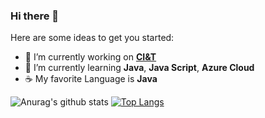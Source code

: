 ### Hi there 👋

Here are some ideas to get you started:

- 🔭 I’m currently working on [**CI&T**](https://br.ciandt.com/)
- 🌱 I’m currently learning **Java**, **Java Script**, **Azure Cloud**
- :coffee: My favorite Language is **Java**

![Anurag's github stats](https://github-readme-stats.vercel.app/api?username=alextchatalov&count_private=true&show_icons=true&theme=great-gatsby)
[![Top Langs](https://github-readme-stats.vercel.app/api/top-langs/?username=alextchatalov&theme=great-gatsby&layout=compact)](https://github.com/alextchatalov/github-readme-stats)
